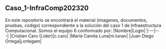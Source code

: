 ## Caso_1-InfraComp202320

En este repositorio se encontrará el material (imagenes, documentos, pruebas, código) correspondiente a la solución del caso 1 de Infraestructura Computacional.
Somos el equipo 6 conformado por:
|Nombre|Login|
|---|---|
|Cristian Caro (Lider)|c.caro|
|María Camila Luna|m.lunav|
|Juan Diego Ortega|j.ortegam|


